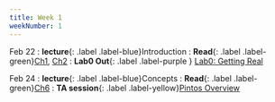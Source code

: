 ```yaml
---
title: Week 1
weekNumber: 1
---
```


Feb 22
: **lecture**{: .label .label-blue}Introduction
  : **Read**{: .label .label-green}[Ch1](https://pages.cs.wisc.edu/~remzi/OSTEP/dialogue-threeeasy.pdf), [Ch2](https://pages.cs.wisc.edu/~remzi/OSTEP/intro.pdf)
: **Lab0 Out**{: .label .label-purple } [Lab0: Getting Real](https://flyingpig-1.gitbook.io/pintos_v1/project-description/lab0-booting)

Feb 24
: **lecture**{: .label .label-blue}Concepts
  : **Read**{: .label .label-green}[Ch6](https://pages.cs.wisc.edu/~remzi/OSTEP/cpu-mechanisms.pdf)
: **TA session**{: .label .label-yellow}[Pintos Overview](#)
